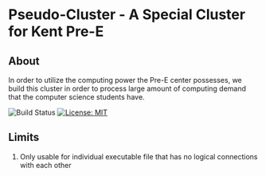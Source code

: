 # Pseudo-Cluster - A Special Cluster for Kent Pre-E

## About

In order to utilize the computing power the Pre-E center possesses, we build this cluster in order to process large amount of computing demand that the computer science students have.

![Build Status](https://travis-ci.org/jiajunmao/Pseudo-Cluster.svg?branch=master) [![License: MIT](https://img.shields.io/badge/License-MIT-yellow.svg)](https://github.com/Kent-AI-Laboratory/Pseudo-Cluster/blob/master/LICENSE)

## Limits
  1. Only usable for individual executable file that has no logical connections with each other
